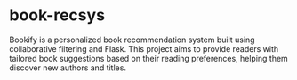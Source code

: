 # book-recsys
Bookify is a personalized book recommendation system built using collaborative filtering and Flask. This project aims to provide readers with tailored book suggestions based on their reading preferences, helping them discover new authors and titles.
